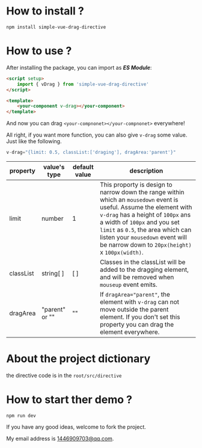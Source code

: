# How to install ? 
~~~
npm install simple-vue-drag-directive
~~~ 

# How to use ? 
After installing the package, you can import as ***ES Module***: 
~~~html
<script setup>
    import { vDrag } from 'simple-vue-drag-directive'
</script>

<template>
    <your-component v-drag></your-component>
</template>
~~~
And now you can drag ``<your-compnonet></your-compnonet>`` everywhere! 

All right, if you want more function, you can also give ``v-drag`` some value. Just like the following. 

~~~js
v-drag="{limit: 0.5, classList:['draging'], dragArea:'parent'}"
~~~ 
| property | value's type | default value | description | 
|----|----|------|-----|
|limit|number|1|This proporty is design to narrow down the range within which an ``mousedown`` event is useful. Assume the element with ``v-drag`` has a height of ``100px`` ans a width of ``100px`` and you set ``limit`` as ``0.5``, the area which can listen your ``mousedown`` event will be narrow down to ``20px(height)`` x ``100px(width)``.| 
|classList|string[ ]|[ ]|Classes in the classList will be added to the dragging element, and will be removed when ``mouseup`` event emits.| 
|dragArea|"parent" or ""|""|If ``dragArea="parent"``, the element with ``v-drag`` can not move outside the parent element. If you don't set this property you can drag the element everywhere.|


# About the project dictionary 
the directive code is in the ``root/src/directive`` 

# How to start ther demo ? 
~~~
npm run dev
~~~ 

If you have any good ideas, welcome to fork the project.  

My email address is 1446909703@qq.com.